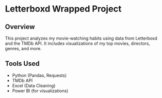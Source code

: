 # Letterboxd Wrapped Project

## Overview
This project analyzes my movie-watching habits using data from Letterboxd and the TMDb API. It includes visualizations of my top movies, directors, genres, and more.

## Tools Used
- Python (Pandas, Requests)
- TMDb API
- Excel (Data Cleaning)
- Power BI (for visualizations)
